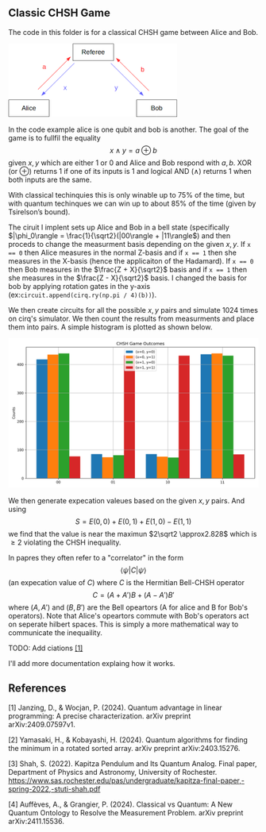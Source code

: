 ## Classic CHSH Game
The code in this folder is for a classical CHSH game between Alice and Bob. 

![alt text](image.png)

In the code example alice is one qubit and bob is another. The goal of the game is to fullfil the equality $$x \wedge y = a \oplus b$$ given $x, y$ which are either $1$ or $0$ and Alice and Bob respond with $a, b$. XOR (or $\oplus$) returns $1$ if one of its inputs is $1$ and logical AND ($\wedge$) returns $1$ when both inputs are the same.

With classical techinquies this is only winable up to 75% of the time, but with quantum techinques we can win up to about 85% of the time (given by Tsirelson’s bound).

The ciruit I implent sets up Alice and Bob in a bell state (specifically $|\phi_0\rangle = \frac{1}{\sqrt2}(|00\rangle + |11\rangle$) and then proceds to change the measurment basis depending on the given $x, y$. If `x == 0` then Alice measures in the normal Z-basis and if `x == 1` then she measures in the X-basis (hence the applicaiton of the Hadamard). If `x == 0` then Bob measures in the $\frac{Z + X}{\sqrt2}$ basis and if `x == 1` then she measures in the $\frac{Z - X}{\sqrt2}$ basis. I changed the basis for bob by applying rotation gates in the y-axis (ex:`circuit.append(cirq.ry(np.pi / 4)(b))`).

We then create circuits for all the possible $x,y$ pairs and simulate $1024$ times on cirq's simulator. We then count the results from measurments and place them into pairs. A simple histogram is plotted as shown below.

![alt text](plot.png)

We then generate expecation valeues based on the given $x,y$ pairs. And using $$S = E(0,0) + E(0,1) + E(1,0) - E(1,1)$$ we find that the value is near the maximun $2\sqrt2 \approx2.828$ which is $\geq 2$ violating the CHSH inequality.

In papres they often refer to a "correlator" in the form $$\langle \psi| C|\psi\rangle$$ (an expecation value of $C$) where $C$ is the Hermitian Bell-CHSH operator $$C = (A +A')B + (A-A')B'$$ where $(A, A')$ and $(B, B')$ are the Bell opeartors (A for alice and B for Bob's operators). Note that Alice's opeartors commute with Bob's operators act on seperate hilbert spaces. This is simply a more mathematical way to communicate the inequaility. 

TODO: Add ciations [[1]](#1)

I'll add more documentation explaing how it works.

## References
<a id="1">[1]</a>
Janzing, D., & Wocjan, P. (2024).
Quantum advantage in linear programming: A precise characterization.
arXiv preprint arXiv:2409.07597v1.

<a id="2">[2]</a>
Yamasaki, H., & Kobayashi, H. (2024).
Quantum algorithms for finding the minimum in a rotated sorted array.
arXiv preprint arXiv:2403.15276.

<a id="3">[3]</a>
Shah, S. (2022).
Kapitza Pendulum and Its Quantum Analog.
Final paper, Department of Physics and Astronomy, University of Rochester.
https://www.sas.rochester.edu/pas/undergraduate/kapitza-final-paper,-spring-2022,-stuti-shah.pdf

<a id="4">[4]</a>
Auffèves, A., & Grangier, P. (2024).
Classical vs Quantum: A New Quantum Ontology to Resolve the Measurement Problem.
arXiv preprint arXiv:2411.15536.